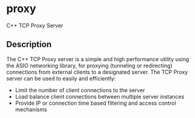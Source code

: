 proxy
=====

C++ TCP Proxy Server

## Description
The C++ TCP Proxy server is a simple and high performance utility using the ASIO networking library, for proxying (tunneling or redirecting) connections from external clients to a designated server. The TCP Proxy server can be used to easily and efficiently:
  * Limit the number of client connections to the server
  * Load balance client connections between multiple server instances
  * Provide IP or connection time based filtering and access control mechanisms
  
  
